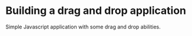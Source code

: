 # Building a drag and drop application

Simple Javascript application with some drag and drop abilities.
